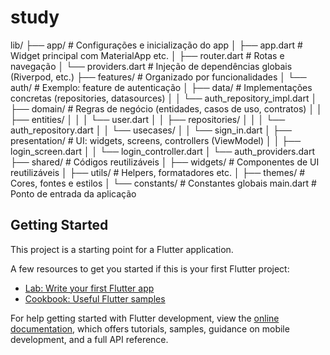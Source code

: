 # study

lib/
├── app/                      # Configurações e inicialização do app
│   ├── app.dart              # Widget principal com MaterialApp etc.
│   ├── router.dart           # Rotas e navegação
│   └── providers.dart        # Injeção de dependências globais (Riverpod, etc.)
├── features/                 # Organizado por funcionalidades
│   └── auth/                 # Exemplo: feature de autenticação
│       ├── data/             # Implementações concretas (repositories, datasources)
│       │   └── auth_repository_impl.dart
│       ├── domain/           # Regras de negócio (entidades, casos de uso, contratos)
│       │   ├── entities/
│       │   │   └── user.dart
│       │   ├── repositories/
│       │   │   └── auth_repository.dart
│       │   └── usecases/
│       │       └── sign_in.dart
│       ├── presentation/     # UI: widgets, screens, controllers (ViewModel)
│       │   ├── login_screen.dart
│       │   └── login_controller.dart
│       └── auth_providers.dart
├── shared/                   # Códigos reutilizáveis
│   ├── widgets/              # Componentes de UI reutilizáveis
│   ├── utils/                # Helpers, formatadores etc.
│   ├── themes/               # Cores, fontes e estilos
│   └── constants/            # Constantes globais
main.dart                     # Ponto de entrada da aplicação


## Getting Started

This project is a starting point for a Flutter application.

A few resources to get you started if this is your first Flutter project:

- [Lab: Write your first Flutter app](https://docs.flutter.dev/get-started/codelab)
- [Cookbook: Useful Flutter samples](https://docs.flutter.dev/cookbook)

For help getting started with Flutter development, view the
[online documentation](https://docs.flutter.dev/), which offers tutorials,
samples, guidance on mobile development, and a full API reference.
